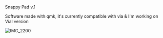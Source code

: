 Snappy Pad v.1

Software made with qmk, it's currently compatible with via & I'm working on Vial version

![IMG_2200](https://github.com/user-attachments/assets/47ee9902-2ae0-4c57-afa1-145c13ab07e4)
